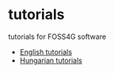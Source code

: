 # tutorials
tutorials for FOSS4G software

- [English tutorials](english/README.rst)
- [Hungarian tutorials](hungarian/README.md)
